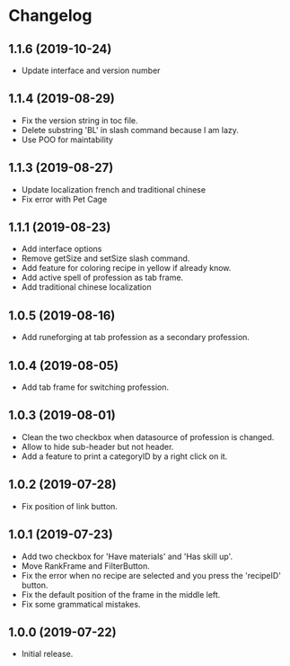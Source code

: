 
Changelog
=========


1.1.6 (2019-10-24)
------------------

- Update interface and version number

1.1.4 (2019-08-29)
------------------

- Fix the version string in toc file.
- Delete substring 'BL' in slash command because I am lazy.
- Use POO for maintability

1.1.3 (2019-08-27)
------------------

- Update localization french and traditional chinese
- Fix error with Pet Cage

1.1.1 (2019-08-23)
------------------

- Add interface options
- Remove getSize and setSize slash command.
- Add feature for coloring recipe in yellow if already know.
- Add active spell of profession as tab frame.
- Add traditional chinese localization

1.0.5 (2019-08-16)
------------------

- Add runeforging at tab profession as a secondary profession.

1.0.4 (2019-08-05)
------------------

- Add tab frame for switching profession.

1.0.3 (2019-08-01)
------------------

- Clean the two checkbox when datasource of profession is changed.
- Allow to hide sub-header but not header.
- Add a feature to print a categoryID by a right click on it.

1.0.2 (2019-07-28)
------------------

- Fix position of link button.

1.0.1 (2019-07-23)
------------------

- Add two checkbox for 'Have materials' and 'Has skill up'.
- Move RankFrame and FilterButton.
- Fix the error when no recipe are selected and you press the 'recipeID' button.
- Fix the default position of the frame in the middle left.
- Fix some grammatical mistakes.

1.0.0 (2019-07-22)
------------------

- Initial release.
